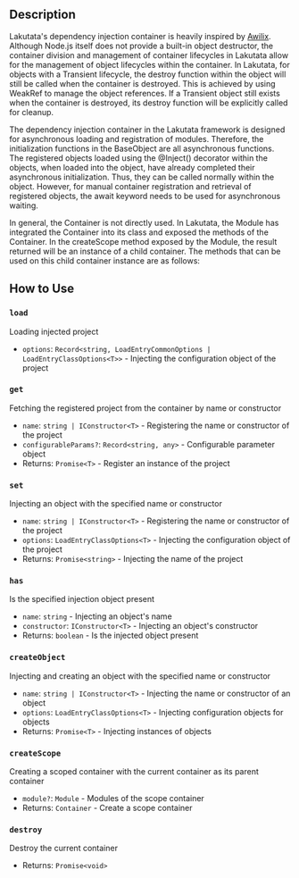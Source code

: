 ## Description

Lakutata's dependency injection container is heavily inspired by [Awilix](https://github.com/jeffijoe/awilix). Although
Node.js itself does not provide a
built-in object destructor, the container division and management of container lifecycles in Lakutata allow for the
management of object lifecycles within the container. In Lakutata, for objects with a Transient lifecycle, the destroy
function within the object will still be called when the container is destroyed. This is achieved by using WeakRef to
manage the object references. If a Transient object still exists when the container is destroyed, its destroy function
will be explicitly called for cleanup.

The dependency injection container in the Lakutata framework is designed for asynchronous loading and registration of
modules. Therefore, the initialization functions in the BaseObject are all asynchronous functions. The registered
objects loaded using the @Inject() decorator within the objects, when loaded into the object, have already completed
their asynchronous initialization. Thus, they can be called normally within the object. However, for manual container
registration and retrieval of registered objects, the await keyword needs to be used for asynchronous waiting.

In general, the Container is not directly used. In Lakutata, the Module has integrated the Container into its class and
exposed the methods of the Container. In the createScope method exposed by the Module, the result returned will be an
instance of a child container. The methods that can be used on this child container instance are as follows:

## How to Use

### `load`

Loading injected project

- `options`: `Record<string, LoadEntryCommonOptions | LoadEntryClassOptions<T>>` - Injecting the configuration object of
  the project

### `get`

Fetching the registered project from the container by name or constructor

- `name`: `string | IConstructor<T>` - Registering the name or constructor of the project
- `configurableParams?`: `Record<string, any>` - Configurable parameter object
- Returns: `Promise<T>` - Register an instance of the project

### `set`

Injecting an object with the specified name or constructor

- `name`: `string | IConstructor<T>` - Registering the name or constructor of the project
- `options`: `LoadEntryClassOptions<T>` - Injecting the configuration object of the project
- Returns: `Promise<string>` - Injecting the name of the project

### `has`

Is the specified injection object present

- `name`: `string` - Injecting an object's name
- `constructor`: `IConstructor<T>` - Injecting an object's constructor
- Returns: `boolean` - Is the injected object present

### `createObject`

Injecting and creating an object with the specified name or constructor

- `name`: `string | IConstructor<T>` - Injecting the name or constructor of an object
- `options`: `LoadEntryClassOptions<T>` - Injecting configuration objects for objects
- Returns: `Promise<T>` - Injecting instances of objects

### `createScope`

Creating a scoped container with the current container as its parent container

- `module?`: `Module` - Modules of the scope container
- Returns: `Container` - Create a scope container

### `destroy`

Destroy the current container

- Returns: `Promise<void>`
